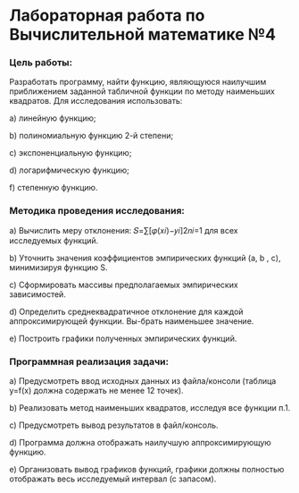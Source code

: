 # Лабораторная работа по Вычислительной математике №4
### Цель работы: 
Разработать программу, найти функцию, являющуюся наилучшим приближением заданной табличной функции по методу наименьших квадратов.
Для исследования использовать:

a) линейную функцию;

b) полиномиальную функцию 2-й степени;

c) экспоненциальную функцию;

d) логарифмическую функцию;

f) степенную функцию.

### Методика проведения исследования:

a) Вычислить меру отклонения: 𝑆=∑[𝜑(𝑥𝑖)−𝑦𝑖]2𝑛𝑖=1 для всех исследуемых функций.

b) Уточнить значения коэффициентов эмпирических функций (a, b , c), минимизируя функцию S.

c) Сформировать массивы предполагаемых эмпирических зависимостей.

d) Определить среднеквадратичное отклонение для каждой аппроксимирующей функции. Вы-брать наименьшее значение.

e) Построить графики полученных эмпирических функций.

### Программная реализация задачи:

a) Предусмотреть ввод исходных данных из файла/консоли (таблица y=f(x) должна содержать не менее 12 точек).

b) Реализовать метод наименьших квадратов, исследуя все функции п.1.

c) Предусмотреть вывод результатов в файл/консоль.

d) Программа должна отображать наилучшую аппроксимирующую функцию.

e) Организовать вывод графиков функций, графики должны полностью отображать весь исследуемый интервал (с запасом).
